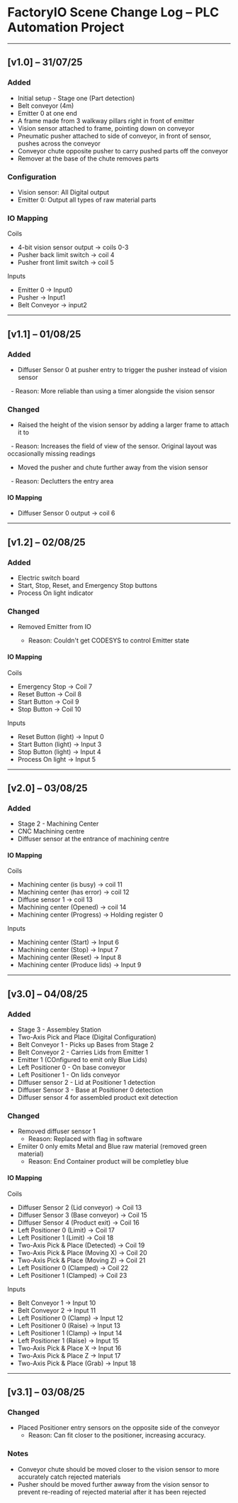 # FactoryIO Scene Change Log – PLC Automation Project

---

## \[v1.0] – 31/07/25

### Added

* Initial setup - Stage one (Part detection)
* Belt conveyor (4m)
* Emitter 0 at one end
* A frame made from 3 walkway pillars right in front of emitter
* Vision sensor attached to frame, pointing down on conveyor
* Pneumatic pusher attached to side of conveyor, in front of sensor, pushes across the conveyor
* Conveyor chute opposite pusher to carry pushed parts off the conveyor
* Remover at the base of the chute removes parts

### Configuration

* Vision sensor: All Digital output
* Emitter 0: Output all types of raw material parts

### IO Mapping

Coils

* 4-bit vision sensor output -> coils 0-3
* Pusher back limit switch -> coil 4
* Pusher front limit switch -> coil 5

Inputs

* Emitter 0 -> Input0
* Pusher -> Input1
* Belt Conveyor -> input2

---

## \[v1.1] – 01/08/25

### Added

* Diffuser Sensor 0 at pusher entry to trigger the pusher instead of vision sensor

 	- Reason: More reliable than using a timer alongside the vision sensor


### Changed

* Raised the height of the vision sensor by adding a larger frame to attach it to

 	- Reason: Increases the field of view of the sensor. Original layout was occasionally missing readings

* Moved the pusher and chute further away from the vision sensor

 	- Reason: Declutters the entry area

#### IO Mapping

* Diffuser Sensor 0 output -> coil 6

---

## \[v1.2] – 02/08/25

### Added

* Electric switch board
* Start, Stop, Reset, and Emergency Stop buttons
* Process On light indicator

### Changed

* Removed Emitter from IO

 	- Reason: Couldn't get CODESYS to control Emitter state

#### IO Mapping

Coils

* Emergency Stop -> Coil 7
* Reset Button -> Coil 8
* Start Button -> Coil 9
* Stop Button -> Coil 10

Inputs

* Reset Button (light) -> Input 0
* Start Button (light) -> Input 3
* Stop Button (light) -> Input 4
* Process On light -> Input 5

---

## \[v2.0] – 03/08/25

### Added

* Stage 2 - Machining Center
* CNC Machining centre
* Diffuser sensor at the entrance of machining centre

#### IO Mapping

Coils

* Machining center (is busy) -> coil 11
* Machining center (has error) -> coil 12
* Diffuse sensor 1 -> coil 13
* Machining center (Opened) -> coil 14
* Machining center (Progress) -> Holding register 0

Inputs

* Machining center (Start) -> Input 6
* Machining center (Stop) -> Input 7
* Machining center (Reset) -> Input 8
* Machining center (Produce lids) -> Input 9

---

## \[v3.0] – 04/08/25

### Added

* Stage 3 - Assembley Station
* Two-Axis Pick and Place (Digital Configuration)
* Belt Conveyor 1 - Picks up Bases from Stage 2
* Belt Conveyor 2 - Carries Lids from Emitter 1
* Emitter 1 (COnfigured to emit only Blue Lids)
* Left Positioner 0 - On base conveyor
* Left Positioner 1 - On lids conveyor
* Diffuser sensor 2 - Lid at Positioner 1 detection
* Diffuser Sensor 3 - Base at Positioner 0 detection
* Diffuser sensor 4 for assembled product exit detection

### Changed
* Removed diffuser sensor 1
	- Reason: Replaced with flag in software
* Emiiter 0 only emits Metal and Blue raw material (removed green material)
	- Reason: End Container product will be completley blue

#### IO Mapping

Coils

* Diffuser Sensor 2 (Lid conveyor) -> Coil 13
* Diffuser Sensor 3 (Base conveyor) -> Coil 15
* Diffuser Sensor 4 (Product exit) -> Coil 16
* Left Positioner 0 (Limit) -> Coil 17
* Left Positioner 1 (Limit) -> Coil 18
* Two-Axis Pick & Place (Detected) -> Coil 19
* Two-Axis Pick & Place (Moving X) -> Coil 20
* Two-Axis Pick & Place (Moving Z) -> Coil 21
* Left Positioner 0 (Clamped) -> Coil 22
* Left Positioner 1 (Clamped) -> Coil 23

Inputs

* Belt Conveyor 1 -> Input 10
* Belt Conveyor 2 -> Input 11
* Left Positioner 0 (Clamp) -> Input 12
* Left Positioner 0 (Raise) -> Input 13
* Left Positioner 1 (Clamp) -> Input 14
* Left Positioner 1 (Raise) -> Input 15
* Two-Axis Pick & Place X -> Input 16
* Two-Axis Pick & Place Z -> Input 17
* Two-Axis Pick & Place (Grab) -> Input 18

---

## \[v3.1] – 03/08/25

### Changed
* Placed Positioner entry sensors on the opposite side of the conveyor  
  - Reason: Can fit closer to the positioner, increasing accuracy. 

### Notes
* Conveyor chute should be moved closer to the vision sensor to more accurately catch rejected materials
* Pusher should be moved further awway from the vision sensor to prevent re-reading of rejected material after it has been rejected
